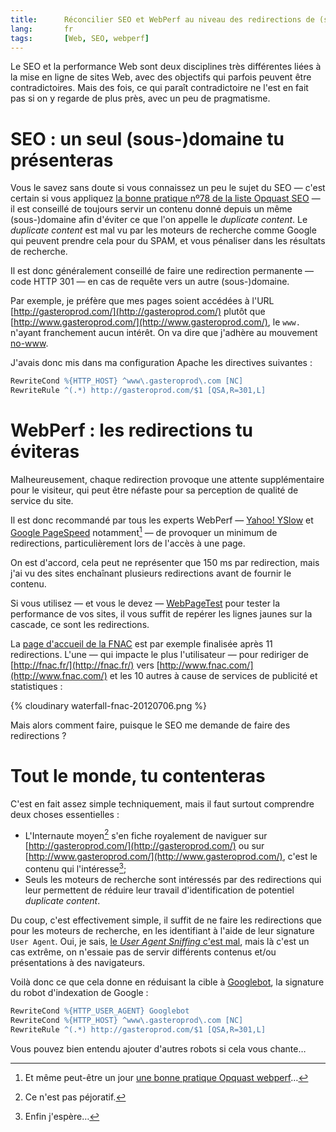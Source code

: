 ```yaml
---
title:      Réconcilier SEO et WebPerf au niveau des redirections de (sous)domaines
lang:       fr
tags:       [Web, SEO, webperf]
---
```


Le SEO et la performance Web sont deux disciplines très différentes liées à la mise en ligne de sites Web, avec des objectifs qui parfois peuvent être contradictoires. Mais des fois, ce qui paraît contradictoire ne l'est en fait pas si on y regarde de plus près, avec un peu de pragmatisme.

# SEO : un seul (sous-)domaine tu présenteras

Vous le savez sans doute si vous connaissez un peu le sujet du SEO — c'est certain si vous appliquez [la bonne pratique nº78 de la liste Opquast SEO](https://checklists.opquast.com/seo/criteria/16253/) — il est conseillé de toujours servir un contenu donné depuis un même (sous-)domaine afin d'éviter ce que l'on appelle le *duplicate content*. Le *duplicate content* est mal vu par les moteurs de recherche comme Google qui peuvent prendre cela pour du SPAM, et vous pénaliser dans les résultats de recherche.

Il est donc généralement conseillé de faire une redirection permanente — code HTTP 301 — en cas de requête vers un autre (sous-)domaine.

Par exemple, je préfère que mes pages soient accédées à l'URL [http://gasteroprod.com/](http://gasteroprod.com/) plutôt que [http://www.gasteroprod.com/](http://www.gasteroprod.com/), le `www.` n'ayant franchement aucun intérêt. On va dire que j'adhère au mouvement [no-www](http://no-www.org/).

J'avais donc mis dans ma configuration Apache les directives suivantes :

```apache
RewriteCond %{HTTP_HOST} ^www\.gasteroprod\.com [NC]
RewriteRule ^(.*) http://gasteroprod.com/$1 [QSA,R=301,L]
```

# WebPerf : les redirections tu éviteras

Malheureusement, chaque redirection provoque une attente supplémentaire pour le visiteur, qui peut être néfaste pour sa perception de qualité de service du site.

Il est donc recommandé par tous les experts WebPerf — [Yahoo! YSlow](http://developer.yahoo.com/performance/rules.html/#redirects) et [Google PageSpeed](https://developers.google.com/speed/docs/best-practices/rtt#AvoidRedirects) notamment[^1] — de provoquer un minimum de redirections, particulièrement lors de l'accès à une page.

On est d'accord, cela peut ne représenter que 150 ms par redirection, mais j'ai vu des sites enchaînant plusieurs redirections avant de fournir le contenu.

Si vous utilisez — et vous le devez — [WebPageTest](http://webpagetest.org/) pour tester la performance de vos sites, il vous suffit de repérer les lignes jaunes sur la cascade, ce sont les redirections.

La [page d'accueil de la FNAC](http://fnac.fr/) est par exemple finalisée après 11 redirections. L'une — qui impacte le plus l'utilisateur — pour rediriger de [http://fnac.fr/](http://fnac.fr/) vers [http://www.fnac.com/](http://www.fnac.com/) et les 10 autres à cause de services de publicité et statistiques :

{% cloudinary waterfall-fnac-20120706.png %}

Mais alors comment faire, puisque le SEO me demande de faire des redirections ?

# Tout le monde, tu contenteras

C'est en fait assez simple techniquement, mais il faut surtout comprendre deux choses essentielles :

- L'Internaute moyen[^2] s'en fiche royalement de naviguer sur [http://gasteroprod.com/](http://gasteroprod.com/) ou sur [http://www.gasteroprod.com/](http://www.gasteroprod.com/), c'est le contenu qui l'intéresse[^3];
- Seuls les moteurs de recherche sont intéressés par des redirections qui leur permettent de réduire leur travail d'identification de potentiel *duplicate content*.

Du coup, c'est effectivement simple, il suffit de ne faire les redirections que pour les moteurs de recherche, en les identifiant à l'aide de leur signature `User Agent`. Oui, je sais, [le *User Agent Sniffing* c'est mal](http://my.opera.com/karlcow/blog/index.dml/tag/user%20agent%20sniffing), mais là c'est un cas extrême, on n'essaie pas de servir différents contenus et/ou présentations à des navigateurs.

Voilà donc ce que cela donne en réduisant la cible à [Googlebot](http://www.useragentstring.com/pages/Googlebot/), la signature du robot d'indexation de Google :

```apache
RewriteCond %{HTTP_USER_AGENT} Googlebot
RewriteCond %{HTTP_HOST} ^www\.gasteroprod\.com [NC]
RewriteRule ^(.*) http://gasteroprod.com/$1 [QSA,R=301,L]
```

Vous pouvez bien entendu ajouter d'autres robots si cela vous chante…


[^1]: Et même peut-être un jour [une bonne pratique Opquast webperf](https://checklists.opquast.com/webperf/workshops/criterion/19918)…

[^2]: Ce n'est pas péjoratif.

[^3]: Enfin j'espère…
